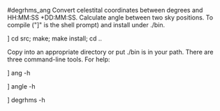 #degrhms_ang
Convert celestital coordinates between degrees and HH:MM:SS +DD:MM:SS. Calculate angle between two sky positions.
To compile ("]" is the shell prompt) and install under ./bin.

] cd src; make; make install; cd ..

Copy into an appropriate directory or put ./bin is in your path.
There are three command-line tools. For help:

] ang -h

] angle -h

] degrhms -h
